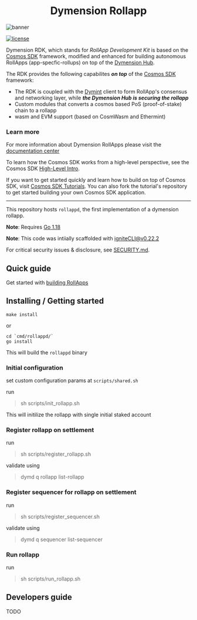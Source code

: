 <div align="center">
  <h1> Dymension Rollapp </h1>
</div>

![banner](https://user-images.githubusercontent.com/109034310/204804891-bdc0f7bc-4b17-4b4a-99ff-25153d3887ee.jpg)


<style>
img[src*="#thumbnail"] {
     display: block;
  margin-left: auto;
  margin-right: auto;
}
</style> 

[![license](https://img.shields.io/github/license/cosmos/cosmos-sdk.svg#thumbnail)](https://github.com/dymensionxyz/rdk/blob/main/LICENSE)


Dymension RDK, which stands for *RollApp Development Kit* is based on the [Cosmos SDK](https://github.com/cosmos/cosmos-sdk) framework, modified and enhanced for building autonomous RollApps (app-specfic-rollups) on top of the [Dymension Hub](https://github.com/dymensionxyz/dymension). 

The RDK provides the following capabilites ***on top*** of the [Cosmos SDK](https://github.com/cosmos/cosmos-sdk) framework: 
* The RDK is coupled with the [Dymint](https://github.com/dymensionxyz/dymint) client to form RollApp's consensus and networking layer,
while ***the Dymension Hub is securing the rollapp***
* Custom modules that converts a cosmos based PoS (proof-of-stake) chain to a rollapp
* wasm and EVM support (based on CosmWasm and Ethermint)

### Learn more
For more information about Dymension RollApps please visit the [documentation center](https://docs.dymension.xyz/)

To learn how the Cosmos SDK works from a high-level perspective, see the Cosmos SDK [High-Level Intro](https://docs.cosmos.network/main/intro/overview.html).

If you want to get started quickly and learn how to build on top of Cosmos SDK, visit [Cosmos SDK Tutorials](https://tutorials.cosmos.network). You can also fork the tutorial's repository to get started building your own Cosmos SDK application.

---

This repository hosts `rollappd`, the first implementation of a dymension rollapp.


**Note**: Requires [Go 1.18](https://go.dev/)

**Note**: This code was intiially scaffolded with igniteCLI@v0.22.2

For critical security issues & disclosure, see [SECURITY.md](SECURITY.md).


## Quick guide
Get started with [building RollApps](https://docs.dymension.xyz/developers/getting-started/intro) 

## Installing / Getting started
```
make install
```
or
```shell
cd `cmd/rollappd/`
go install
```

This will build the ```rollappd``` binary


### Initial configuration
set custom configuration params at `scripts/shared.sh`

run
>sh scripts/init_rollapp.sh

This will initilize the rollapp with single initial staked account

### Register rollapp on settlement
run
>sh scripts/register_rollapp.sh

validate using 
>dymd q rollapp list-rollapp


### Register sequencer for rollapp on settlement
run
>sh scripts/register_sequencer.sh

validate using 
>dymd q sequencer list-sequencer


### Run rollapp
run
>sh scripts/run_rollapp.sh


## Developers guide
TODO








<!-- 
# Future features (WIP)

## Fully support ignite 
### using ignite as developing framework
Rollapp customization should allow the usage of `ignite` for scaffolding custom modules
### using ignite to run rollapp
```
ignite chain serve
```

`serve` command installs dependencies, builds, initializes, and starts your blockchain in development.

### Configure

Your blockchain in development can be configured with `config.yml`. To learn more, see the [Ignite CLI docs](https://docs.ignite.com).

### Web Frontend

Ignite CLI has scaffolded a Vue.js-based web app in the `vue` directory. Run the following commands to install dependencies and start the app:

```
cd vue
npm install
npm run serve
```

The frontend app is built using the `@starport/vue` and `@starport/vuex` packages. For details, see the [monorepo for Ignite front-end development](https://github.com/ignite/web).

## Release
To release a new version of your blockchain, create and push a new tag with `v` prefix. A new draft release with the configured targets will be created.

```
git tag v0.1
git push origin v0.1
```

After a draft release is created, make your final changes from the release page and publish it.

### Install
To install the latest version of your blockchain node's binary, execute the following command on your machine:

```
curl https://get.ignite.com/dymensionxyz/rollapp@latest! | sudo bash
```
`dymensionxyz/rollapp` should match the `username` and `repo_name` of the Github repository to which the source code was pushed. Learn more about [the install process](https://github.com/allinbits/starport-installer).

## Learn more

- [Ignite CLI](https://ignite.com/cli)
- [Tutorials](https://docs.ignite.com/guide)
- [Ignite CLI docs](https://docs.ignite.com)
- [Cosmos SDK docs](https://docs.cosmos.network)
- [Developer Chat](https://discord.gg/ignite) -->
